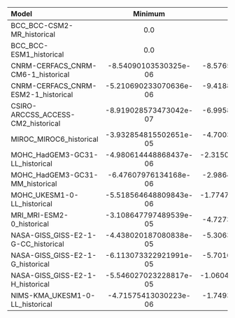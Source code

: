 Model | Minimum | 5th pct | Median | 95th pct | Maximum
 :-- |  :--:  |  :--:  |  :--:  |  :--:  |  :--: 
BCC_BCC-CSM2-MR_historical | 0.0 | 0.0 | 4.505131023790909e-08 | 3.4759912921344936e-06 | 2.811829290294554e-05
BCC_BCC-ESM1_historical | 0.0 | 0.0 | 5.835435246126508e-08 | 3.101097115631999e-06 | 1.950735349964816e-05
CNRM-CERFACS_CNRM-CM6-1_historical | -8.54090103530325e-06 | -8.576502956714191e-08 | 0.0 | 2.0692351199613744e-06 | 1.9920784325222485e-05
CNRM-CERFACS_CNRM-ESM2-1_historical | -5.210690233070636e-06 | -9.418899118429631e-08 | 0.0 | 2.233442069154989e-06 | 2.142480298061855e-05
CSIRO-ARCCSS_ACCESS-CM2_historical | -8.919028573473042e-07 | -6.995801271614255e-08 | 0.0 | 3.181040824529191e-06 | 2.9514705602196045e-05
MIROC_MIROC6_historical | -3.932854815502651e-05 | -4.700331643903155e-07 | 0.0 | 3.675449278262022e-06 | 2.9154156436561607e-05
MOHC_HadGEM3-GC31-LL_historical | -4.980614448868437e-06 | -2.3150060144416784e-07 | 0.0 | 3.7100355370967004e-06 | 2.2082002033130266e-05
MOHC_HadGEM3-GC31-MM_historical | -6.47607976134168e-06 | -2.986469951338222e-07 | 0.0 | 3.5898087844543625e-06 | 2.322714681213256e-05
MOHC_UKESM1-0-LL_historical | -5.518564648809843e-06 | -1.7747779921251094e-07 | 0.0 | 2.8427421682408746e-06 | 2.0080495232832618e-05
MRI_MRI-ESM2-0_historical | -3.108647797489539e-05 | -4.7273834184125e-06 | 0.0 | 2.3031216365154692e-07 | 3.7029087707196595e-06
NASA-GISS_GISS-E2-1-G-CC_historical | -4.438020187080838e-05 | -5.306335992827371e-08 | 0.0 | 9.220398214893047e-06 | 0.00022015943250153214
NASA-GISS_GISS-E2-1-G_historical | -6.113073322921991e-05 | -5.701628325027741e-08 | 0.0 | 9.453792290514675e-06 | 0.00018700904911383986
NASA-GISS_GISS-E2-1-H_historical | -5.546027023228817e-05 | -1.0604745774855928e-07 | 0.0 | 1.0211387143499438e-05 | 0.00018394249491393566
NIMS-KMA_UKESM1-0-LL_historical | -4.71575413030223e-06 | -1.749380778903742e-07 | 0.0 | 2.8374577084377956e-06 | 2.0153533114353195e-05
